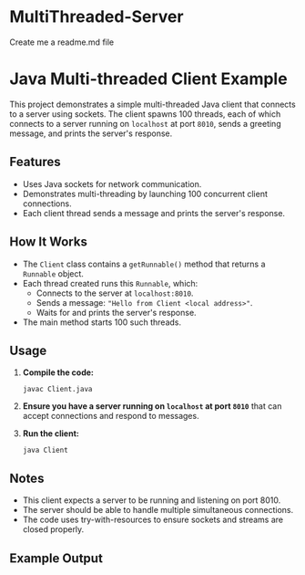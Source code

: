 # MultiThreaded-Server

Create me a readme.md file
# Java Multi-threaded Client Example

This project demonstrates a simple multi-threaded Java client that connects to a server using sockets. The client spawns 100 threads, each of which connects to a server running on `localhost` at port `8010`, sends a greeting message, and prints the server's response.

## Features

- Uses Java sockets for network communication.
- Demonstrates multi-threading by launching 100 concurrent client connections.
- Each client thread sends a message and prints the server's response.

## How It Works

- The `Client` class contains a `getRunnable()` method that returns a `Runnable` object.
- Each thread created runs this `Runnable`, which:
  - Connects to the server at `localhost:8010`.
  - Sends a message: `"Hello from Client <local address>"`.
  - Waits for and prints the server's response.
- The main method starts 100 such threads.

## Usage

1. **Compile the code:**
   ```
   javac Client.java
   ```

2. **Ensure you have a server running on `localhost` at port `8010`** that can accept connections and respond to messages.

3. **Run the client:**
   ```
   java Client
   ```

## Notes

- This client expects a server to be running and listening on port 8010.
- The server should be able to handle multiple simultaneous connections.
- The code uses try-with-resources to ensure sockets and streams are closed properly.

## Example Output
